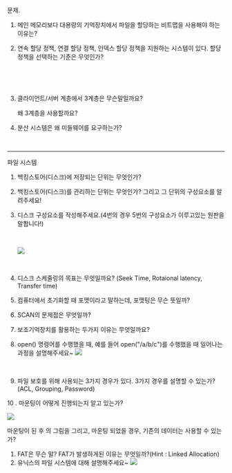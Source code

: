 문제.

1. 메인 메모리보다 대용량의 기억장치에서 파일을 할당하는 비트맵을 사용해야 하는 이유는?
   ​

2. 연속 할당 정책, 연결 할당 정책, 인덱스 할당 정책을 지원하는 시스템이 있다. 할당 정책을 선택하는 기준은 무엇인가?

   ​

   ​

3. 클라이언트/서버 계층에서 3계층은 무슨말일까요?

   왜 3계층을 사용할까요?

4. 분산 시스템은 왜 미들웨어를 요구하는가?

   ​

------

파일 시스템

1. 백킹스토어(디스크)에 저장되는 단위는 무엇인가?

2. 백킹스토어(디스크)를 관리하는 단위는 무엇인가? 
   그리고 그 단위의 구성요소를 알려주세요!  

3. 디스크 구성요소를 작성해주세요.(4번의 경우 5번의 구성요소가 이루고있는 원판을 말합니다!)

   ​

   ![](https://ws3.sinaimg.cn/large/006tNc79gy1fng0r9tubzj313s0v0e1n.jpg)

   ​

4. 디스크 스케줄링의 목표는 무엇일까요?
   (Seek Time, Rotaional latency, Transfer time)

5. 컴퓨터에서 초기화할 때 포맷이라고 말하는데, 포맷팅은 무슨 뜻일까?
   ​

6. SCAN의 문제점은 무엇일까?

7. 보조기억장치를 활용하는 두가지 이유는 무엇일까요?

8. open() 명령어를 수행했을 때, 예를 들어 open("/a/b/c")를 수행했을 때 일어나는 과정을 설명해주세요~
   ![](https://ws2.sinaimg.cn/large/006tNc79gy1fng183p6w6j30t60matm1.jpg)

   ​

9. 파일 보호를 위해 사용되는 3가지 경우가 있다. 3가지 경우를 설명할 수 있는가?
   (ACL, Grouping, Password) 

10 . 마운팅이 어떻게 진행되는지 알고 있는가?

![](https://ws4.sinaimg.cn/large/006tNc79gy1fng0dzbbooj314y0hygrd.jpg)

마운팅이 된 후 의 그림을 그리고, 마운팅 되었을 경우, 기존의 데이터는 사용할 수 있는가?





1. FAT은 무슨 말? FAT가 발생하게된 이유는 무엇일까?(Hint : Linked Allocation)
2. 유닉스의 파일 시스템에 대해 설명해주세요~ 
   ![](https://ws4.sinaimg.cn/large/006tNc79gy1fng1czttkej318a0oa1d6.jpg)



